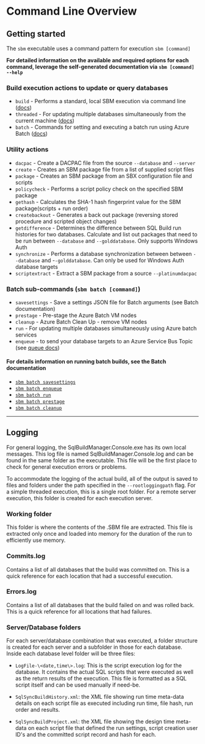 
# Command Line Overview

## Getting started

The `sbm` executable uses a command pattern for execution `sbm [command]`

**For detailed information on the available and required options for each command, leverage the self-generated documentation via `sbm [command] --help`**

### Build execution actions to update or query databases

- `build` - Performs a standard, local SBM execution via command line ([docs](local_build.md))
- `threaded` - For updating multiple databases simultaneously from the current machine ([docs](threaded_build.md))
- `batch` - Commands for setting and executing a batch run using Azure Batch ([docs](azure_batch.md))

### Utility actions

- `dacpac` - Create a DACPAC file from the source `--database` and `--server`
- `create` - Creates an SBM package file from a list of supplied script files
- `package` - Creates an SBM package from an SBX configuration file and scripts
- `policycheck` - Performs a script policy check on the specified SBM package
- `gethash` - Calculates the SHA-1 hash fingerprint value for the SBM package(scripts + run order)
- `createbackout` - Generates a back out package (reversing stored procedure and scripted object changes)
- `getdifference` - Determines the difference between SQL Build run histories for two databases. Calculate and list out packages that need to be run between `--database` and `--golddatabase`. Only supports Windows Auth
- `synchronize` - Performs a database synchronization between between `--database` and -`-golddatabase`. Can only be used for Windows Auth database targets
- `scriptextract` - Extract a SBM package from a source `--platinumdacpac`


### Batch sub-commands (`sbm batch [command]`)

- `savesettings` - Save a settings JSON file for Batch arguments (see Batch documentation)
- `prestage` - Pre-stage the Azure Batch VM nodes
- `cleanup` - Azure Batch Clean Up - remove VM nodes
- `run` - For updating multiple databases simultaneously using Azure batch services
- `enqueue` - to send your database targets to an Azure Service Bus Topic (see [queue docs](override_options.md#service-bus-topic))

#### For details information on running batch builds, see the Batch documentation

- [`sbm batch savesettings`](azure_batch.md#settings-file)
- [`sbm batch enqueue`](azure_batch.md#2.-queue-the-database-targets)
- [`sbm batch run`](azure_batch.md#running-a-batch-build)
- [`sbm batch prestage`](azure_batch.md#1.-pre-stage-the-azure-batch-pool-vms)
- [`sbm batch cleanup`](azure_batch.md#5.-cleanup-post-build)

----

 ## Logging

For general logging, the
SqlBuildManager.Console.exe has its own local messages. This log file is
named SqlBuildManager.Console.log and can be found in the same folder as
the executable. This file will be the first place to check for general
execution errors or problems.

To accommodate the logging of the actual build, all of the output is
saved to files and folders under the path specified in
the `--rootloggingpath` flag. For a simple threaded execution, this is a
single root folder. For a remote server execution, this folder is
created for each execution server.

### Working folder

This folder is where the contents of the .SBM file are extracted. This
file is extracted only once and loaded into memory for the duration of
the run to efficiently use memory.

### Commits.log

Contains a list of all databases that the build was committed on. This
is a quick reference for each location that had a successful execution.

### Errors.log

Contains a list of all databases that the build failed on and was rolled
back. This is a quick reference for all locations that had failures.

### Server/Database folders

For each server/database combination that was executed, a folder
structure is created for each server and a subfolder in those for each
database. Inside each database level folder will be three files:

- `LogFile-\<date,time\>.log`: This is the script execution log for the
database. It contains the actual SQL scripts that were executed as well
as the return results of the execution. This file is formatted as a SQL
script itself and can be used manually if need-be.

- `SqlSyncBuildHistory.xml`: the XML file showing run time meta-data
details on each script file as executed including run time, file hash,
run order and results.

- `SqlSyncBuildProject.xml`: the XML file showing the design time
meta-data on each script file that defined the run settings, script
creation user ID's and the committed script record and hash for each.
	
